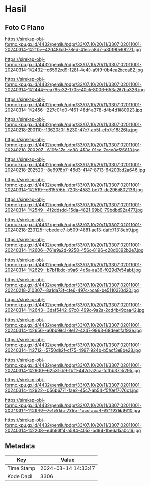 # Hasil

## Foto C Plano

https://sirekap-obj-formc.kpu.go.id/4432/pemilu/pdpr/33/07/10/20/11/3307102011001-20240314-142115--42d486c0-78ed-41ec-a8d7-a30f90e98271.jpg

https://sirekap-obj-formc.kpu.go.id/4432/pemilu/pdpr/33/07/10/20/11/3307102011001-20240314-142432--c6592ed9-128f-4e40-a9f9-0b4ea2bcca82.jpg

https://sirekap-obj-formc.kpu.go.id/4432/pemilu/pdpr/33/07/10/20/11/3307102011001-20240314-142444--ea795c32-1705-40c5-8006-653a267ba326.jpg

https://sirekap-obj-formc.kpu.go.id/4432/pemilu/pdpr/33/07/10/20/11/3307102011001-20240314-142456--227c04d0-f461-48df-a378-d4b4d1880923.jpg

https://sirekap-obj-formc.kpu.go.id/4432/pemilu/pdpr/33/07/10/20/11/3307102011001-20240218-200110--1362080f-5230-47c7-ab5f-efb7e18826fa.jpg

https://sirekap-obj-formc.kpu.go.id/4432/pemilu/pdpr/33/07/10/20/11/3307102011001-20240218-200207--619fe37c-ec88-453c-91ea-7ecc8cf25618.jpg

https://sirekap-obj-formc.kpu.go.id/4432/pemilu/pdpr/33/07/10/20/11/3307102011001-20240218-202520--8e6978b7-46d3-4147-8713-64203bd2a646.jpg

https://sirekap-obj-formc.kpu.go.id/4432/pemilu/pdpr/33/07/10/20/11/3307102011001-20240314-142519--e615576b-7205-4582-bc73-dc296d802136.jpg

https://sirekap-obj-formc.kpu.go.id/4432/pemilu/pdpr/33/07/10/20/11/3307102011001-20240314-142549--4f2ddadd-15da-4821-99b0-79bdbd92a477.jpg

https://sirekap-obj-formc.kpu.go.id/4432/pemilu/pdpr/33/07/10/20/11/3307102011001-20240218-220125--ebedefc7-b509-4881-ae13-dafc71318eb9.jpg

https://sirekap-obj-formc.kpu.go.id/4432/pemilu/pdpr/33/07/10/20/11/3307102011001-20240314-142606--761e9a2d-9258-456c-8196-c28d0092b2e7.jpg

https://sirekap-obj-formc.kpu.go.id/4432/pemilu/pdpr/33/07/10/20/11/3307102011001-20240314-142629--b7bf1bdc-b9a6-4d5a-aa36-f029d7e54abf.jpg

https://sirekap-obj-formc.kpu.go.id/4432/pemilu/pdpr/33/07/10/20/11/3307102011001-20240218-210307--8a1da73f-cfe6-497c-bca8-be5110370d20.jpg

https://sirekap-obj-formc.kpu.go.id/4432/pemilu/pdpr/33/07/10/20/11/3307102011001-20240314-142643--3daf5442-97c8-499c-9a2a-2cd4b49caa42.jpg

https://sirekap-obj-formc.kpu.go.id/4432/pemilu/pdpr/33/07/10/20/11/3307102011001-20240314-142656--a0bb99c1-9e12-4247-9963-68deebfaf93e.jpg

https://sirekap-obj-formc.kpu.go.id/4432/pemilu/pdpr/33/07/10/20/11/3307102011001-20240314-142712--5750d82f-cf75-4997-924b-b5acf3e8be28.jpg

https://sirekap-obj-formc.kpu.go.id/4432/pemilu/pdpr/33/07/10/20/11/3307102011001-20240314-142900--625316b9-fbf1-442d-a2ca-fcfbb37b5295.jpg

https://sirekap-obj-formc.kpu.go.id/4432/pemilu/pdpr/33/07/10/20/11/3307102011001-20240314-142922--056b6771-fae2-45c7-ab54-f5f0ef7076c1.jpg

https://sirekap-obj-formc.kpu.go.id/4432/pemilu/pdpr/33/07/10/20/11/3307102011001-20240314-142940--7e158fda-735b-4acd-aca4-6811935b9610.jpg

https://sirekap-obj-formc.kpu.go.id/4432/pemilu/pdpr/33/07/10/20/11/3307102011001-20240314-142208--e4b93ff4-a584-4053-bd94-1be6a15a0c16.jpg


## Metadata

| Key        | Value               |
| ---------- | ------------------- |
| Time Stamp | 2024-03-14 14:33:47 |
| Kode Dapil | 3306                |



